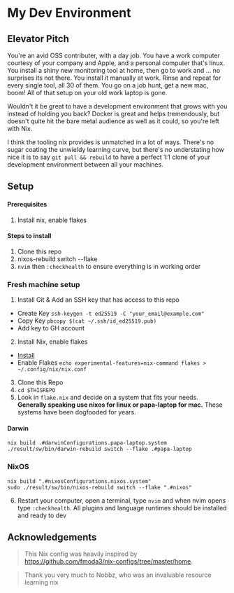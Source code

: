 # My Dev Environment

## Elevator Pitch
You're an avid OSS contributer, with a day job. You have a work computer courtesy of your company and Apple, and a personal computer that's linux. You install a shiny new monitoring tool at home, then go to work and ... no surprises its not there. You install it manually at work. Rinse and repeat for every single tool, all 30 of them. You go on a job hunt, get a new mac, boom! All of that setup on your old work laptop is gone.

Wouldn't it be great to have a development environment that grows with you instead of holding you back? Docker is great and helps tremendously, but doesn't quite hit the bare metal audience as well as it could, so you're left with Nix. 

I think the tooling nix provides is unmatched in a lot of ways. There's no sugar coating the unwieldy learning curve, but there's no understating how nice it is to say `git pull && rebuild` to have a perfect 1:1 clone of your development environment between all your machines.


## Setup


#### Prerequisites
1. Install nix, enable flakes

#### Steps to install
1. Clone this repo
2. nixos-rebuild switch --flake 
3. `nvim` then `:checkhealth` to ensure everything is in working order


### Fresh machine setup 
1. Install Git & Add an SSH key that has access to this repo
  * Create Key `ssh-keygen -t ed25519 -C "your_email@example.com"`
  * Copy Key `pbcopy $(cat ~/.ssh/id_ed25519.pub)`
  * Add key to GH account
2. Install Nix, enable flakes
  * [Install](https://nixos.org/download/)
  * Enable Flakes `echo experimental-features=nix-command flakes > ~/.config/nix/nix.conf`
3. Clone this Repo 
4. `cd $THISREPO`
5. Look in `flake.nix` and decide on a system that fits your needs. **Generally speaking use nixos for linux or papa-laptop for mac.** These systems have been dogfooded for years.
#### Darwin
```
nix build .#darwinConfigurations.papa-laptop.system
./result/sw/bin/darwin-rebuild switch --flake .#papa-laptop
```
### NixOS
```
nix build ".#nixosConfigurations.nixos.system"
sudo ./result/sw/bin/nixos-rebuild switch --flake ".#nixos"
```
6. Restart your computer, open a terminal, type `nvim` and when nvim opens type `:checkhealth`. All plugins and language runtimes should be installed and ready to dev


## Acknowledgements
> This Nix config was heavily inspired by https://github.com/fmoda3/nix-configs/tree/master/home.  

> Thank you very much to Nobbz, who was an invaluable resource learning nix
